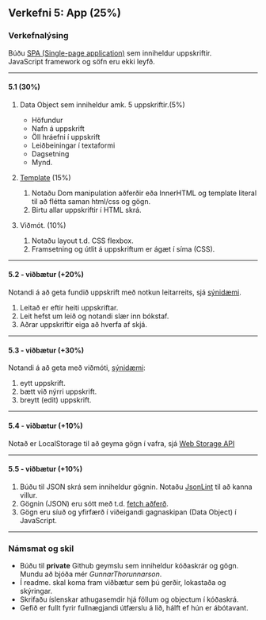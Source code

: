 ## Verkefni 5: App (25%) 

### Verkefnalýsing

Búðu [SPA (Single-page application)](https://developer.mozilla.org/en-US/docs/Glossary/SPA) sem inniheldur uppskriftir. 
<br> JavaScript framework og söfn eru ekki leyfð.

---

#### 5.1 (30%)

1. Data Object sem inniheldur amk. 5 uppskriftir.(5%)
    - Höfundur
    - Nafn á uppskrift
    - Öll hráefni í uppskrift
    - Leiðbeiningar í textaformi
    - Dagsetning  
    - Mynd. 
1. [Template](https://github.com/GunnarThorunnarson/FORR3JS05DU/wiki/Template) (15%)
   1. Notaðu Dom manipulation aðferðir eða InnerHTML og template literal til að flétta saman html/css og gögn. 
   1. Birtu allar uppskriftir í HTML skrá. 
   
1. Viðmót. (10%)
   1. Notaðu layout t.d. CSS flexbox. 
   1. Framsetning og útlit á uppskriftum er ágæt í síma (CSS). 

---

#### 5.2 - viðbætur (+20%)
Notandi á að geta fundið uppskrift með notkun leitarreits, sjá [sýnidæmi](http://javascriptbook.com/code/c12/filter-search.html).
1. Leitað er eftir heiti uppskriftar.
1. Leit hefst um leið og notandi slær inn bókstaf.
1. Aðrar uppskriftir eiga að hverfa af skjá.

---

#### 5.3 - viðbætur (+30%)
Notandi á að geta með viðmóti, [sýnidæmi](http://todomvc.com/examples/vanillajs/):
1. eytt uppskrift.
1. bætt við nýrri uppskrift. 
1. breytt (edit) uppskrift.

---

#### 5.4 - viðbætur (+10%)
Notað er LocalStorage til að geyma gögn í vafra, sjá [Web Storage API](https://developer.mozilla.org/en-US/docs/Web/API/Web_Storage_API) 

---

#### 5.5 - viðbætur (+10%)
1. Búðu til JSON skrá sem inniheldur gögnin. Notaðu [JsonLint](https://jsonlint.com/) til að kanna villur.
1. Gögnin (JSON) eru sótt með t.d. [fetch aðferð](https://github.com/GunnarThorunnarson/FORR3JS05DU/wiki/JSON-og-Fetch).
1. Gögn eru síuð og yfirfærð í viðeigandi gagnaskipan (Data Object) í JavaScript.

---

### Námsmat og skil
* Búðu til **private** Github geymslu sem inniheldur kóðaskrár og gögn. Mundu að bjóða mér _GunnarThorunnarson_. 
* Í readme. skal koma fram viðbætur sem þú gerðir, lokastaða og skýringar.
* Skrifaðu íslenskar athugasemdir hjá föllum og objectum í kóðaskrá.
* Gefið er fullt fyrir fullnægjandi útfærslu á lið, hálft ef hún er ábótavant.
